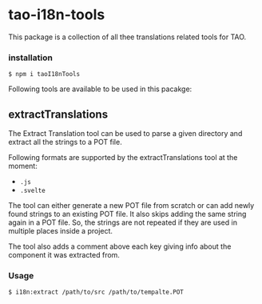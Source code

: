 # tao-i18n-tools

This package is a collection of all thee translations related tools for TAO.

### installation

```
$ npm i taoI18nTools 
``` 

Following tools are available to be used in this pacakge:


## extractTranslations

The Extract Translation tool can be used to parse a given directory and extract all the strings to a POT file.

Following formats are supported by the extractTranslations tool at the moment:

- `.js`
- `.svelte`

The tool can either generate a new POT file from scratch or can add newly found strings to an existing POT file. It also skips adding the same string again in a POT file. So, the strings are not repeated if they are used in multiple places inside a project.

The tool also adds a comment above each key giving info about the component it was extracted from. 

### Usage 

```
$ i18n:extract /path/to/src /path/to/tempalte.POT
```